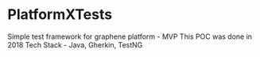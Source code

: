 # PlatformXTests
Simple test framework for graphene platform - MVP
This POC was done in 2018
Tech Stack - Java, Gherkin, TestNG
